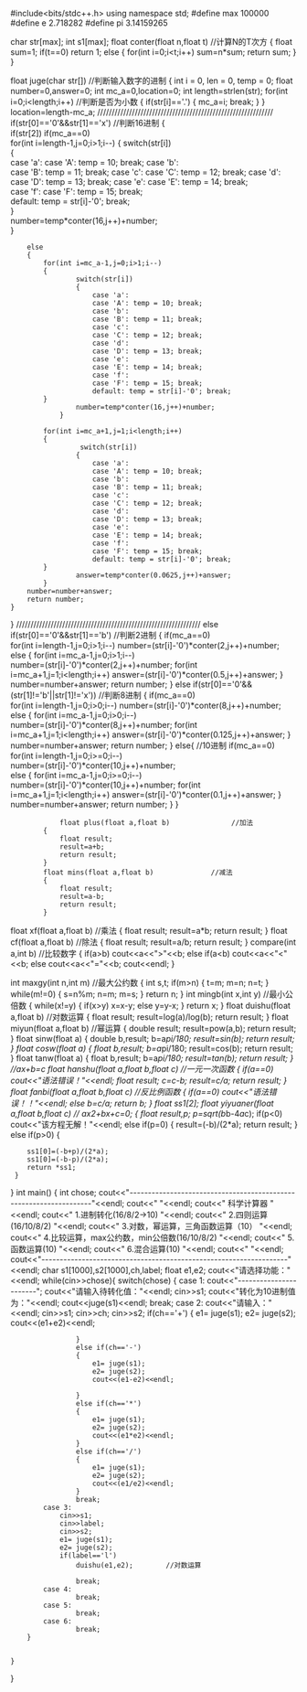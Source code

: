 #include<bits/stdc++.h>
using namespace std;
#define max 100000
#define e 2.718282
#define pi 3.14159265 

char str[max];
int s1[max];
float conter(float n,float t)         //计算N的T次方 
{
	float sum=1;
	if(t==0)
	    return 1;
	else
	{
		for(int i=0;i<t;i++)
	        sum=n*sum;
	    return sum;
	}	    
}

float juge(char str[])                      //判断输入数字的进制 
{   int i = 0, len = 0, temp = 0;
	float number=0,answer=0;
	int mc_a=0,location=0;
	int length=strlen(str);
	for(int i=0;i<length;i++)                 //判断是否为小数 
	{
		if(str[i]=='.')
		{
			mc_a=i;
			break;
		}
	}	
	location=length-mc_a;
/////////////////////////////////////////////////////////////
	if(str[0]=='0'&&str[1]=='x')                //判断16进制 
	{		
	    if(str[2])
	    if(mc_a==0)	    
	    	for(int i=length-1,j=0;i>1;i--)
			{
			    switch(str[i])  
                {  
                    case 'a':
                    case 'A': temp = 10; break;
		            case 'b':  
                    case 'B': temp = 11; break; 
		            case 'c': 
                    case 'C': temp = 12; break;
		            case 'd':  
                    case 'D': temp = 13; break; 
		            case 'e':
                    case 'E': temp = 14; break;  
                    case 'f':
                    case 'F': temp = 15; break;  
                    default: temp = str[i]-'0'; break;  
        }  	
		        number=temp*conter(16,j++)+number;	
			}	
			    			
		else
		{
			for(int i=mc_a-1,j=0;i>1;i--)
			{
					switch(str[i])  
	                {  
	                    case 'a':
	                    case 'A': temp = 10; break;
			            case 'b':  
	                    case 'B': temp = 11; break; 
			            case 'c': 
	                    case 'C': temp = 12; break;
			            case 'd':  
	                    case 'D': temp = 13; break; 
			            case 'e':
	                    case 'E': temp = 14; break;  
	                    case 'f':
	                    case 'F': temp = 15; break;  
	                    default: temp = str[i]-'0'; break;  
	        }  	
			        number=temp*conter(16,j++)+number;
				}	
			    
			for(int i=mc_a+1,j=1;i<length;i++)
			{
					 switch(str[i])  
	                {  
	                    case 'a':
	                    case 'A': temp = 10; break;
			            case 'b':  
	                    case 'B': temp = 11; break; 
			            case 'c': 
	                    case 'C': temp = 12; break;
			            case 'd':  
	                    case 'D': temp = 13; break; 
			            case 'e':
	                    case 'E': temp = 14; break;  
	                    case 'f':
	                    case 'F': temp = 15; break;  
	                    default: temp = str[i]-'0'; break;  
	        }  	
			        answer=temp*conter(0.0625,j++)+answer;
			}		
		number=number+answer;
		return number;
	} 
}
//////////////////////////////////////////////////////////////// 
	else if(str[0]=='0'&&str[1]=='b')                //判断2进制 
	{
		if(mc_a==0)	    
	    	for(int i=length-1,j=0;i>1;i--)	
			    number=(str[i]-'0')*conter(2,j++)+number;				
		else
		{
			for(int i=mc_a-1,j=0;i>1;i--)	
			    number=(str[i]-'0')*conter(2,j++)+number;
			for(int i=mc_a+1,j=1;i<length;i++)
			    answer=(str[i]-'0')*conter(0.5,j++)+answer;
		}		
		number=number+answer;
		return number;
	}
	else if(str[0]=='0'&&(str[1]!='b'||str[1]!='x'))   //判断8进制
	{
		if(mc_a==0)	    
	    	for(int i=length-1,j=0;i>0;i--)	
			    number=(str[i]-'0')*conter(8,j++)+number;				
		else
		{
			for(int i=mc_a-1,j=0;i>0;i--)	
			    number=(str[i]-'0')*conter(8,j++)+number;
			for(int i=mc_a+1,j=1;i<length;i++)
			    answer=(str[i]-'0')*conter(0.125,j++)+answer;
		}		
		number=number+answer;
		return number;
	} 
	else{                                                //10进制 
		if(mc_a==0)	    
	    	for(int i=length-1,j=0;i>=0;i--)	
			    number=(str[i]-'0')*conter(10,j++)+number;				
		else
		{
			for(int i=mc_a-1,j=0;i>=0;i--)	
			    number=(str[i]-'0')*conter(10,j++)+number;
			for(int i=mc_a+1,j=1;i<length;i++)
			    answer=(str[i]-'0')*conter(0.1,j++)+answer;
		}		
		number=number+answer;
		return number;
	}
}
	
				float plus(float a,float b)               //加法
			{
				float result;
				result=a+b;
				return result;
			}
			float mins(float a,float b)              //减法 
			{
				float result;
				result=a-b;
				return result;
			}
float xf(float a,float b)               //乘法 
			{
				float result;
result=a*b;
return result;
}
float cf(float a,float b)                //除法 
{
float result;
result=a/b;
return result;
}
compare(int a,int b)                //比较数字 
{
	if(a>b)
	    cout<<a<<">"<<b;
	else if(a<b)
	    cout<<a<<"<"<<b;
	else
	    cout<<a<<"="<<b;
	cout<<endl;
}

int maxgy(int n,int m)               //最大公约数 
{
	int s,t;
	if(m>n)
	{
		t=m;
		m=n;
		n=t;
	}
	while(m!=0)
	{
		s=n%m;
		n=m;
		m=s;
	}
	return n;
}
int mingb(int x,int y)                 //最小公倍数 
{
	while(x!=y)
	{
		if(x>y)
		   x=x-y;
		else
		   y=y-x;
	}
	return x;
}
float duishu(float a,float b)          //对数运算 
{
	float result;
	result=log(a)/log(b);
	return result;
}
float miyun(float a,float b)          //幂运算 
{
	double result;
	result=pow(a,b);
	return result;
}
float sinw(float a)
{
	double b,result;
	b=a*pi/180;
	result=sin(b);
	return result;
}
float cosw(float a)
{
	float b,result;
	b=a*pi/180;
	result=cos(b);
	return result;
}
float tanw(float a)
{
	float b,result;
	b=a*pi/180;
	result=tan(b);
	return result;
}
//ax+b=c
float hanshu(float a,float b,float c)          //一元一次函数 
{
	if(a==0)
	    cout<<"语法错误！"<<endl;
	float result;
	c=c-b;
	result=c/a;
	return result;
}
float fanbi(float a,float b,float c)             //反比例函数 
{
	if(a==0)
	    cout<<"语法错误！！"<<endl;
	else
	    b=c/a;
	return b;
}
float ss1[2]; 
float yiyuaner(float a,float b,float c)        // ax2+bx+c=0;
{
	float result,p;
	p=sqrt(b*b-4*a*c);
	if(p<0)
	    cout<<"该方程无解！"<<endl;
	else if(p=0)
	{
		result=(-b)/(2*a);
		return result;
	 } 
	 else if(p>0)
	 {
	 	
	 	ss1[0]=(-b+p)/(2*a);
	 	ss1[0]=(-b-p)/(2*a);
	 	return *ss1;
	 }
	
}
int main()
{   int chose;
	cout<<"-------------------------------------------------------------------"<<endl;
	cout<<" 																  "<<endl;
	cout<<"                            科学计算器                             "<<endl;
	cout<<"                   1.进制转化(16/8/2->10)                          "<<endl; 
	cout<<"                   2.四则运算(16/10/8/2)                           "<<endl;
	cout<<"                   3.对数，幂运算，三角函数运算（10）              "<<endl;
	cout<<"                   4.比较运算，max公约数，min公倍数(16/10/8/2)     "<<endl;
	cout<<"                   5.函数运算(10)                                  "<<endl;
	cout<<"                   6.混合运算(10)                                  "<<endl;
	cout<<"																	  "<<endl;
	cout<<"-------------------------------------------------------------------"<<endl;
	char s1[1000],s2[1000],ch,label;
	float e1,e2;
	cout<<"请选择功能："<<endl; 
	while(cin>>chose){
		switch(chose)
		{
			 case 1:
			 	cout<<"-----------------------"; 
					cout<<"请输入待转化值："<<endl;
					cin>>s1;
					cout<<"转化为10进制值为："<<endl;
					cout<<juge(s1)<<endl; 
					break;
		    case 2:
		    	    cout<<"请输入："<<endl;
					cin>>s1;
					cin>>ch;
					cin>>s2;
		    	    if(ch=='+')
		    	    {
					    e1= juge(s1);
						e2= juge(s2);
						cout<<(e1+e2)<<endl;
		                	
					}
					else if(ch=='-')
		    	    {
					    e1= juge(s1);
						e2= juge(s2);
						cout<<(e1-e2)<<endl;
		                	
					}
					else if(ch=='*')
		    	    {
					    e1= juge(s1);
						e2= juge(s2);
						cout<<(e1*e2)<<endl;		                	
					}
					else if(ch=='/')
		    	    {
					    e1= juge(s1);
						e2= juge(s2);
						cout<<(e1/e2)<<endl;		                	
					}		    	    
		    	    break;
		    case 3:
		    	cin>>s1;
		    	cin>>label;
		    	cin>>s2;
		    	e1= juge(s1);
				e2= juge(s2);
		    	if(label=='l')
			     	duishu(e1,e2);        //对数运算 
		    	
		    	    break;
		    case 4: 
		            break;
		    case 5:
		    	    break;
		    case 6:
		    	    break;
		}
		   
		
	} 	
	
    	
} 
